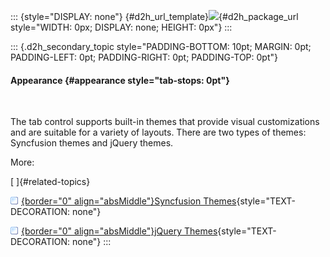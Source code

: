 ::: {style="DISPLAY: none"}
[](ms-xhelp:///?Id=d2h_url_template){#d2h_url_template}![](!package_url!){#d2h_package_url style="WIDTH: 0px; DISPLAY: none; HEIGHT: 0px"}
:::

::: {.d2h_secondary_topic style="PADDING-BOTTOM: 10pt; MARGIN: 0pt; PADDING-LEFT: 0pt; PADDING-RIGHT: 0pt; PADDING-TOP: 0pt"}
#### Appearance {#appearance style="tab-stops: 0pt"}

 

The tab control supports built-in themes that provide visual customizations and are suitable for a variety of layouts. There are two types of themes: Syncfusion themes and jQuery themes.

More:

[ ]{#related-topics}

[![](button.gif){border="0" align="absMiddle"}Syncfusion Themes](ms-xhelp:///?Id=8834d6af-2a13-4ddb-8dca-1ca9acf99350){style="TEXT-DECORATION: none"}

[![](button.gif){border="0" align="absMiddle"}jQuery Themes](ms-xhelp:///?Id=08e1aa8f-582f-41f9-a4af-e0b65a39cca1){style="TEXT-DECORATION: none"}
:::
